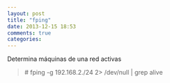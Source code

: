 ```yaml
---
layout: post
title: "fping"
date: 2013-12-15 18:53
comments: true
categories: 
---
```

Determina máquinas de una red activas

>\# fping -g 192.168.2./24 2> /dev/null | grep alive 

